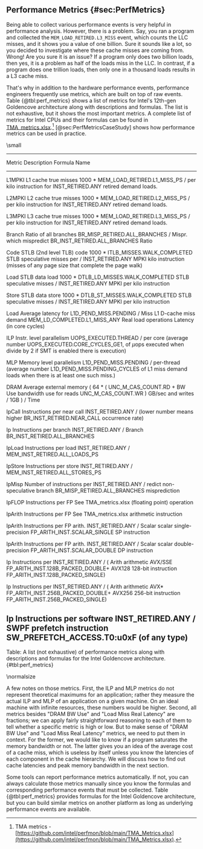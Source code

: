 ## Performance Metrics {#sec:PerfMetrics}

Being able to collect various performance events is very helpful in performance analysis. However, there is a problem. Say, you ran a program and collected the `MEM_LOAD_RETIRED.L3_MISS` event, which counts the LLC misses, and it shows you a value of one billion. Sure it sounds like a lot, so you decided to investigate where these cache misses are coming from. Wrong! Are you sure it is an issue? If a program only does two billion loads, then yes, it is a problem as half of the loads miss in the LLC. In contrast, if a program does one trillion loads, then only one in a thousand loads results in a L3 cache miss.

That's why in addition to the hardware performance events, performance engineers frequently use metrics, which are built on top of raw events. Table {@tbl:perf_metrics} shows a list of metrics for Intel's 12th-gen Goldencove architecture along with descriptions and formulas. The list is not exhaustive, but it shows the most important metrics. A complete list of metrics for Intel CPUs and their formulas can be found in [TMA_metrics.xlsx](https://github.com/intel/perfmon/blob/main/TMA_Metrics.xlsx).[^1] [@sec:PerfMetricsCaseStudy] shows how performance metrics can be used in practice.

\small

--------------------------------------------------------------------------
Metric  Description                   Formula
Name
------- -------------------------- ---------------------------------------
L1MPKI  L1 cache true misses       1000 * MEM_LOAD_RETIRED.L1_MISS_PS /
        per kilo instruction for   INST_RETIRED.ANY
        retired demand loads.

L2MPKI  L2 cache true misses       1000 * MEM_LOAD_RETIRED.L2_MISS_PS /
        per kilo instruction for   INST_RETIRED.ANY
        retired demand loads.

L3MPKI  L3 cache true misses       1000 * MEM_LOAD_RETIRED.L3_MISS_PS /
        per kilo instruction for   INST_RETIRED.ANY
        retired demand loads.

Branch  Ratio of all branches      BR_MISP_RETIRED.ALL_BRANCHES /
Mispr.  which mispredict           BR_INST_RETIRED.ALL_BRANCHES
Ratio

Code    STLB (2nd level TLB) code  1000 * ITLB_MISSES.WALK_COMPLETED
STLB    speculative misses per     / INST_RETIRED.ANY
MPKI    kilo instruction (misses
        of any page size that
        complete the page walk)

Load    STLB data load             1000 * DTLB_LD_MISSES.WALK_COMPLETED
STLB    speculative misses         / INST_RETIRED.ANY
MPKI    per kilo instruction

Store   STLB data store            1000 * DTLB_ST_MISSES.WALK_COMPLETED
STLB    speculative misses         / INST_RETIRED.ANY
MPKI    per kilo instruction

Load    Average latency for        L1D_PEND_MISS.PENDING /
Miss    L1 D-cache miss demand     MEM_LD_COMPLETED.L1_MISS_ANY
Real    load operations
Latency (in core cycles)

ILP     Instr. level parallelism   UOPS_EXECUTED.THREAD /
        per core (average number   UOPS_EXECUTED.CORE_CYCLES_GE1,
        of $\mu$ops executed when      divide by 2 if SMT is enabled
        there is execution)

MLP     Memory level parallelism   L1D_PEND_MISS.PENDING /
        per-thread (average number L1D_PEND_MISS.PENDING_CYCLES
        of L1 miss demand loads
        when there is at least one
        such miss.)

DRAM    Average external memory    ( 64 * ( UNC_M_CAS_COUNT.RD +
BW Use  bandwidth use for reads             UNC_M_CAS_COUNT.WR )
GB/sec  and writes                 / 1GB ) / Time

IpCall  Instructions per near call INST_RETIRED.ANY /
        (lower number means higher BR_INST_RETIRED.NEAR_CALL
        occurrence rate)

Ip      Instructions per branch    INST_RETIRED.ANY /
Branch                             BR_INST_RETIRED.ALL_BRANCHES

IpLoad  Instructions per load      INST_RETIRED.ANY /
                                   MEM_INST_RETIRED.ALL_LOADS_PS

IpStore Instructions per store     INST_RETIRED.ANY /
                                   MEM_INST_RETIRED.ALL_STORES_PS

IpMisp  Number of instructions per INST_RETIRED.ANY /
redict  non-speculative branch     BR_MISP_RETIRED.ALL_BRANCHES
        misprediction

IpFLOP  Instructions per FP        See TMA_metrics.xlsx
        (floating point) operation

IpArith Instructions per FP        See TMA_metrics.xlsx
        arithmetic instruction

IpArith Instructions per FP arith. INST_RETIRED.ANY /
Scalar  scalar single-precision    FP_ARITH_INST.SCALAR_SINGLE
SP      instruction

IpArith Instructions per FP arith. INST_RETIRED.ANY /
Scalar  scalar double-precision    FP_ARITH_INST.SCALAR_DOUBLE
DP      instruction

Ip      Instructions per           INST_RETIRED.ANY / (
Arith   arithmetic AVX/SSE         FP_ARITH_INST.128B_PACKED_DOUBLE+
AVX128  128-bit instruction        FP_ARITH_INST.128B_PACKED_SINGLE)

Ip      Instructions per           INST_RETIRED.ANY / (
Arith   arithmetic AVX*            FP_ARITH_INST.256B_PACKED_DOUBLE+
AVX256  256-bit instruction        FP_ARITH_INST.256B_PACKED_SINGLE)

Ip      Instructions per software  INST_RETIRED.ANY /
SWPF    prefetch instruction       SW_PREFETCH_ACCESS.T0:u0xF
        (of any type)
--------------------------------------------------------------------------

Table: A list (not exhaustive) of performance metrics along with descriptions and formulas for the Intel Goldencove architecture. {#tbl:perf_metrics}

\normalsize

A few notes on those metrics. First, the ILP and MLP metrics do not represent theoretical maximums for an application; rather they measure the actual ILP and MLP of an application on a given machine. On an ideal machine with infinite resources, these numbers would be higher. Second, all metrics besides "DRAM BW Use" and "Load Miss Real Latency" are fractions; we can apply fairly straightforward reasoning to each of them to tell whether a specific metric is high or low. But to make sense of "DRAM BW Use" and "Load Miss Real Latency" metrics, we need to put them in context. For the former, we would like to know if a program saturates the memory bandwidth or not. The latter gives you an idea of the average cost of a cache miss, which is useless by itself unless you know the latencies of each component in the cache hierarchy. We will discuss how to find out cache latencies and peak memory bandwidth in the next section.

Some tools can report performance metrics automatically. If not, you can always calculate those metrics manually since you know the formulas and corresponding performance events that must be collected. Table {@tbl:perf_metrics} provides formulas for the Intel Goldencove architecture, but you can build similar metrics on another platform as long as underlying performance events are available.

[^1]: TMA metrics - [https://github.com/intel/perfmon/blob/main/TMA_Metrics.xlsx](https://github.com/intel/perfmon/blob/main/TMA_Metrics.xlsx).
